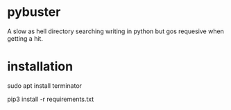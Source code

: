 # pybuster
A slow as hell directory searching writing in python but gos requesive when getting a hit.

# installation
sudo apt install terminator

pip3 install -r requirements.txt
